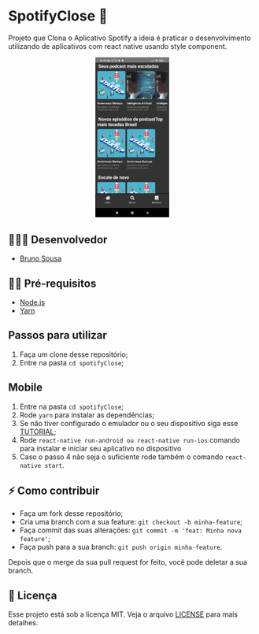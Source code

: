 # SpotifyClose 🚀

Projeto que Clona o Aplicativo Spotify a ideia é praticar o desenvolvimento utilizando de aplicativos com react native 
usando style component.

<p align="center">
  <img src="screenshots/home_screen.jpeg" width="150" />
</p>

## 👨🏼‍💻 Desenvolvedor 

- [Bruno Sousa](https://www.linkedin.com/in/brunosousa01/)

## ✋🏻 Pré-requisitos

- [Node.js](https://nodejs.org/en/)
- [Yarn](https://yarnpkg.com/pt-BR/docs/install)


## Passos para utilizar 
1. Faça um clone desse repositório;
2. Entre na pasta `cd spotifyClose`;

## Mobile
1. Entre na pasta `cd spotifyClose`;
2. Rode `yarn` para instalar as dependências;
3. Se não tiver configurado o emulador ou o seu dispositivo siga esse [TUTORIAL](https://github.com/brunosousadev/ambiente-react-native);
4. Rode `react-native run-android ou react-native run-ios` comando para instalar e iniciar seu aplicativo no dispositivo
5. Caso o passo 4 não seja o suficiente rode também o comando `react-native start`.


## ⚡️ Como contribuir

- Faça um fork desse repositório;
- Cria uma branch com a sua feature: `git checkout -b minha-feature`;
- Faça commit das suas alterações: `git commit -m 'feat: Minha nova feature'`;
- Faça push para a sua branch: `git push origin minha-feature`.

Depois que o merge da sua pull request for feito, você pode deletar a sua branch.


## 📝 Licença

Esse projeto está sob a licença MIT. Veja o arquivo [LICENSE](LICENSE.md) para mais detalhes.
